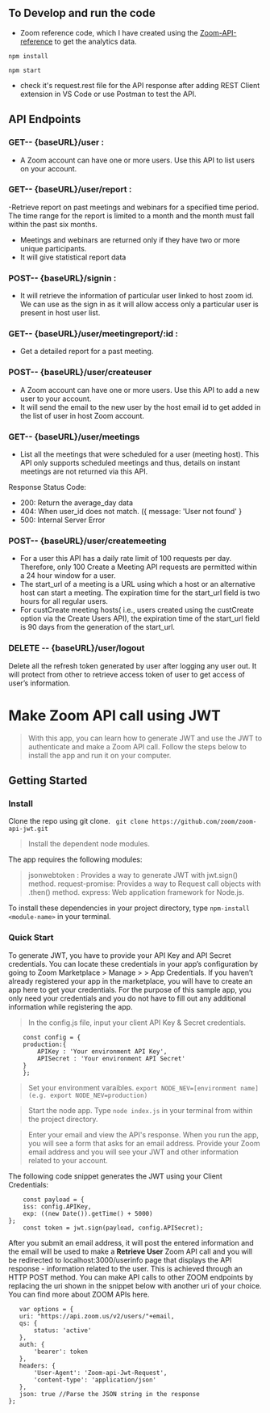 
## To Develop and run the code
- Zoom reference code, which I have created using the [Zoom-API-reference](https://marketplace.zoom.us/docs/api-reference/zoom-api) to get the analytics data.
```
npm install
```
```
npm start
```

- check it's request.rest file for the API response after adding REST Client extension in VS Code or use Postman to test the API.


## API Endpoints


### GET-- {baseURL}/user : 

- A Zoom account can have one or more users. Use this API to list users on your account.


### GET-- {baseURL}/user/report :

-Retrieve report on past meetings and webinars for a specified time period. The time range for the report is limited to a month and the month must fall within the past six months.
- Meetings and webinars are returned only if they have two or more unique participants.
- It will give statistical report data 


### POST-- {baseURL}/signin :

- It will retrieve the information of particular user linked to host zoom id. We can use as the sign in as it will allow access only a particular user is present in host user list.


### GET-- {baseURL}/user/meetingreport/:id :

- Get a detailed report for a past meeting. 


### POST-- {baseURL}/user/createuser
- A Zoom account can have one or more users. Use this API to add a new user to your account. 
- It will send the email to the new user by the host email id to get added in the list of user in host Zoom account.


### GET--  {baseURL}/user/meetings

- List all the meetings that were scheduled for a user (meeting host). This API only supports scheduled meetings and thus, details on instant meetings are not returned via this API.


Response Status Code: 
- 200: Return the average_day data
- 404: When user_id does not match. ({ message: 'User not found' }
- 500: Internal Server Error

### POST-- {baseURL}/user/createmeeting

- For a user this API has a daily rate limit of 100 requests per day. Therefore, only 100 Create a Meeting API requests are permitted within a 24 hour window for a user.
- The start_url of a meeting is a URL using which a host or an alternative host can start a meeting. The expiration time for the start_url field is two hours for all regular users.
- For custCreate meeting hosts( i.e., users created using the custCreate option via the Create Users API), the expiration time of the start_url field is 90 days from the generation of the start_url.

### DELETE -- {baseURL}/user/logout

Delete all the refresh token generated by user after logging any user out. It will protect from other to retrieve access token of user to get access of user’s information.


# Make Zoom API call using JWT

> With this app, you can learn how to generate JWT and use the JWT to authenticate and make a Zoom API call. Follow the steps below to install the app and run it on your computer. 

## Getting Started

### Install

Clone the repo using git clone.
` git clone https://github.com/zoom/zoom-api-jwt.git`

> Install the dependent node modules.

 The app requires the following modules:

 >jsonwebtoken : Provides a way to generate JWT with jwt.sign() method. 
 >request-promise: Provides a way to Request call objects with .then() method.
 >express: Web application framework for Node.js.

To install these dependencies in your project directory, type `npm-install <module-name>` in your terminal.

### Quick Start

To generate JWT, you have to provide your API Key and API Secret credentials. You can locate these credentials in your app’s configuration by going to Zoom Marketplace > Manage > <YourApp> > App Credentials. If you haven’t already registered your app in the marketplace, you will have to create an app here to get your credentials. For the purpose of this sample app, you only need your credentials and you do not have to fill out any additional information while registering the app.

> In the config.js file, input your client API Key & Secret credentials.
``` 
	const config = {
	production:{	
		APIKey : 'Your environment API Key',
		APISecret : 'Your environment API Secret'
	}
    };
```
> Set your environment varaibles.
` export NODE_NEV=[environment name] (e.g. export NODE_NEV=production) `

> Start the node app.
Type `node index.js` in your terminal from within the project directory.

> Enter your email and view the API's response.
 When you run the app, you will see a form that asks for an email address. Provide your Zoom email address and you will see your JWT and other information related to your account. 

The following code snippet generates the JWT using your Client Credentials:
``` 
    const payload = {
    iss: config.APIKey,
    exp: ((new Date()).getTime() + 5000)
};
	const token = jwt.sign(payload, config.APISecret);
```
After you submit an email address, it will post the entered information and the email will be used to make a **Retrieve User** Zoom API call and you will be redirected to localhost:3000/userinfo page that displays the API response - information related to the user. This is achieved through an HTTP POST method. You can make API calls to other ZOOM endpoints by replacing the uri shown in the snippet below with another uri of your choice. You can find more about ZOOM APIs here. 

 ```
    var options = {
    uri: "https://api.zoom.us/v2/users/"+email, 
    qs: {
        status: 'active' 
    },
    auth: {
        'bearer': token
    },
    headers: {
        'User-Agent': 'Zoom-api-Jwt-Request',
        'content-type': 'application/json'
    },
    json: true //Parse the JSON string in the response
};
```






